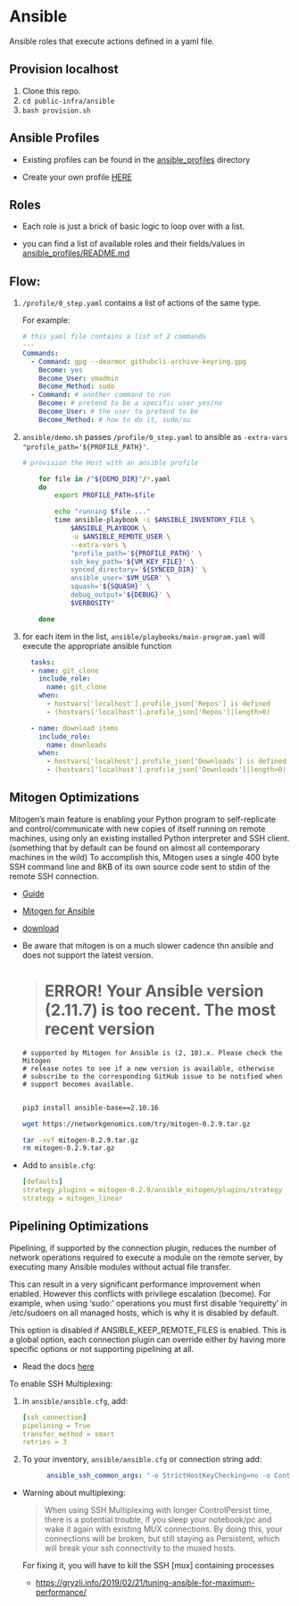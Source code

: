 # Ansible

Ansible roles that execute actions defined in a yaml file.

## Provision localhost

  1. Clone this repo.
  2. `cd public-infra/ansible`
  3. `bash provision.sh`

## Ansible Profiles

  - Existing profiles can be found in the [ansible_profiles](public-infra/ansible/ansible_profiles) directory

  - Create your own profile [HERE](onboardme/configs/ansible_profiles/README.md)




 
## Roles

- Each role is just a brick of basic logic to loop over with a list.

- you can find a list of available roles and their fields/values in [ansible_profiles/README.md](ansible/configs/ansible_profiles/README.md)

## Flow:

1. `/profile/0_step.yaml` contains a list of actions of the same type.
    
    For example:

      ```yaml
      # this yaml file contains a list of 2 commands
      ---
      Commands:
        - Command: gpg --dearmor githubcli-archive-keyring.gpg
          Become: yes
          Become_User: vmadmin
          Become_Method: sudo
        - Command: # another command to run
          Become: # pretend to be a specific user yes/no
          Become_User: # the user to pretend to be
          Become_Method: # how to do it, sudo/su
      ```

2. `ansible/demo.sh` passes `/profile/0_step.yaml` to ansible as `-extra-vars "profile_path='${PROFILE_PATH}'`.

    ```zsh
    # provision the Host with an ansible profile

        for file in /"${DEMO_DIR}"/*.yaml
        do
            export PROFILE_PATH=$file

            echo "running $file ..."
            time ansible-playbook -i $ANSIBLE_INVENTORY_FILE \
                $ANSIBLE_PLAYBOOK \
                -u $ANSIBLE_REMOTE_USER \
                --extra-vars \
                "profile_path='${PROFILE_PATH}' \
                ssh_key_path='${VM_KEY_FILE}' \
                synced_directory='${SYNCED_DIR}' \
                ansible_user='$VM_USER' \
                squash='${SQUASH}' \
                debug_output='${DEBUG}' \
                $VERBOSITY"

        done
    ```

3. for each item in the list, `ansible/playbooks/main-program.yaml` will execute the appropriate ansible function

    ```yaml
      tasks:
      - name: git_clone
        include_role:
          name: git_clone
        when:
          - hostvars['localhost'].profile_json['Repos'] is defined
          - (hostvars['localhost'].profile_json['Repos']|length>0)

      - name: download items
        include_role:
          name: downloads
        when:
          - hostvars['localhost'].profile_json['Downloads'] is defined
          - (hostvars['localhost'].profile_json['Downloads']|length>0)
    ```


## Mitogen Optimizations

Mitogen’s main feature is enabling your Python program to self-replicate and control/communicate with new copies of itself running on remote machines, using only an existing installed Python interpreter and SSH client. (something that by default can be found on almost all contemporary machines in the wild) To accomplish this, Mitogen uses a single 400 byte SSH command line and 8KB of its own source code sent to stdin of the remote SSH connection.

  - [Guide](https://www.toptechskills.com/ansible-tutorials-courses/speed-up-ansible-playbooks-pipelining-mitogen/)

  - [Mitogen for Ansible](https://mitogen.networkgenomics.com/ansible_detailed.html)

  - [download](https://networkgenomics.com/try/mitogen-0.2.9.tar.gz)

  - Be aware that mitogen is on a much slower cadence thn ansible and does not support the latest version.
      
      > # ERROR! Your Ansible version (2.11.7) is too recent. The most recent version
        # supported by Mitogen for Ansible is (2, 10).x. Please check the Mitogen
        # release notes to see if a new version is available, otherwise
        # subscribe to the corresponding GitHub issue to be notified when
        # support becomes available.
    
    
    ```zsh

    pip3 install ansible-base==2.10.16

    wget https://networkgenomics.com/try/mitogen-0.2.9.tar.gz

    tar -xvf mitogen-0.2.9.tar.gz
    rm mitogen-0.2.9.tar.gz

    ```

- Add to `ansible.cfg`:

    ```yaml
    [defaults]
    strategy_plugins = mitogen-0.2.9/ansible_mitogen/plugins/strategy
    strategy = mitogen_linear

    ```

## Pipelining Optimizations

Pipelining, if supported by the connection plugin, reduces the number of network operations required to execute a module on the remote server, by executing many Ansible modules without actual file transfer. 

This can result in a very significant performance improvement when enabled. However this conflicts with privilege escalation (become). For example, when using ‘sudo:’ operations you must first disable ‘requiretty’ in /etc/sudoers on all managed hosts, which is why it is disabled by default. 

This option is disabled if ANSIBLE_KEEP_REMOTE_FILES is enabled. This is a global option, each connection plugin can override either by having more specific options or not supporting pipelining at all.

- Read the docs [here](https://docs.ansible.com/ansible/latest/reference_appendices/config.html)

To enable SSH Multiplexing:

1. in `ansible/ansible.cfg`, add:

    ```yaml
    [ssh_connection]
    pipelining = True
    transfer_method = smart
    retries = 3
    ```

2. To your inventory, `ansible/ansible.cfg` or connection string add:

    ```yaml
          ansible_ssh_common_args: "-o StrictHostKeyChecking=no -o ControlMaster=auto -o ControlPath=~/.ssh/ansible-%r@%h:%p"
    ```

- Warning about multiplexing:

    > When using SSH Multiplexing with longer ControlPersist time, there is a potential trouble, if you sleep your notebook/pc and wake it again with existing MUX connections. By doing this, your connections will be broken, but still staying as Persistent, which will break your ssh connectivity  to the muxed hosts. 

    For fixing it, you will have to kill the SSH [mux] containing processes

    - https://gryzli.info/2019/02/21/tuning-ansible-for-maximum-performance/
